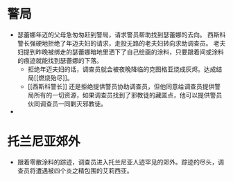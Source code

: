 # 警局
- 瑟蕾娜年迈的父母急匆匆赶到警局，请求警员帮助找到瑟蕾娜的去向。
  西斯科警长强硬地拒绝了年迈夫妇的请求，走投无路的老夫妇转向求助调查员。
  老夫妇提到昨晚被绑走的瑟蕾娜暗地里洒下了自己绘画的涂料，只要跟着间或涂料的痕迹就能找到瑟蕾娜的下落。
	- 拒绝年迈夫妇的话，调查员就会被夜晚降临的克图格亚烧成灰烬。达成结局[[燃烧殆尽]]。
	- [[西斯科警长]] 还是拒绝提供警员协助调查员，但他同意给调查员提供警局所有的一切资源，如果调查员找到了邪教徒的藏匿点，他可以提供警员伙同调查员一同剿灭邪教徒。
-
# 托兰尼亚郊外
- 跟着零散涂料的踪迹，调查员进入托兰尼亚人迹罕见的郊外。踪迹的尽头，调查员将遭遇被四个炎之精包围的艾莉西亚。